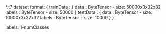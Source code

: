 *.t7 dataset format:
{
  trainData : 
    {
      data : ByteTensor - size: 50000x3x32x32
      labels : ByteTensor - size: 50000
    }
  testData : 
    {
      data : ByteTensor - size: 10000x3x32x32
      labels : ByteTensor - size: 10000
    }
}

labels: 1-numClasses